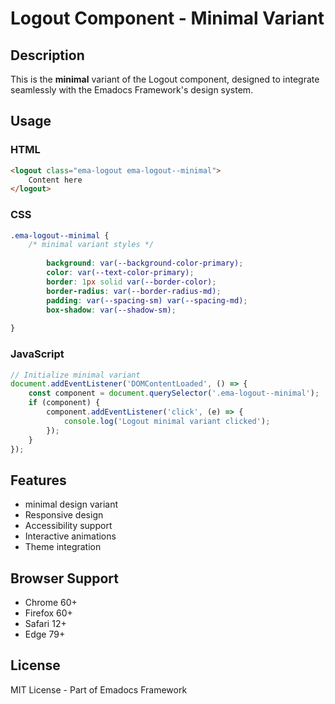 # Logout Component - Minimal Variant

## Description
This is the **minimal** variant of the Logout component, designed to integrate seamlessly with the Emadocs Framework's design system.

## Usage

### HTML
```html
<logout class="ema-logout ema-logout--minimal">
    Content here
</logout>
```

### CSS
```css
.ema-logout--minimal {
    /* minimal variant styles */
    
        background: var(--background-color-primary);
        color: var(--text-color-primary);
        border: 1px solid var(--border-color);
        border-radius: var(--border-radius-md);
        padding: var(--spacing-sm) var(--spacing-md);
        box-shadow: var(--shadow-sm);
    
}
```

### JavaScript
```javascript
// Initialize minimal variant
document.addEventListener('DOMContentLoaded', () => {
    const component = document.querySelector('.ema-logout--minimal');
    if (component) {
        component.addEventListener('click', (e) => {
            console.log('Logout minimal variant clicked');
        });
    }
});
```

## Features
- minimal design variant
- Responsive design
- Accessibility support
- Interactive animations
- Theme integration

## Browser Support
- Chrome 60+
- Firefox 60+
- Safari 12+
- Edge 79+

## License
MIT License - Part of Emadocs Framework
